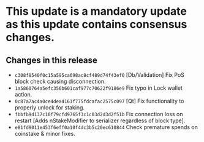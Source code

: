 # This update is a mandatory update as this update contains consensus changes.
## Changes in this release
- `c308f8540f0c15a595ca698ac8cf489d74f43ef0`  [Db/Validation] Fix PoS block check causing disconnection.
- `1a5860764a5efc356b601caf977c70622f9186e9`  Fix typo in Lock wallet action.
- `0c87a7ac4a0ce4dea4161f775fdcafac2575c097`  [Qt] Fix functionality to properly unlock for staking.
- `fbbfb9d137c10f79cfd9765f3c1c03d2d3d2f51b`  Fix connection loss on restart [Adds nStakeModifier to serializer regardless of block type].
- `e81fd9011e453f6eff0a10f4dc3b5c20ec610844`  Check premature spends on coinstake & minor fixes.